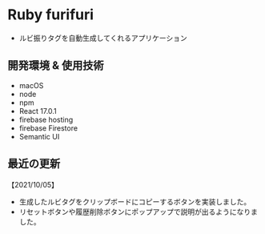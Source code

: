 # Ruby furifuri

- ルビ振りタグを自動生成してくれるアプリケーション

## 開発環境 & 使用技術
- macOS
- node
- npm
- React 17.0.1
- firebase hosting
- firebase Firestore
- Semantic UI

## 最近の更新
【2021/10/05】
- 生成したルビタグをクリップボードにコピーするボタンを実装しました。
- リセットボタンや履歴削除ボタンにポップアップで説明が出るようになりました。
